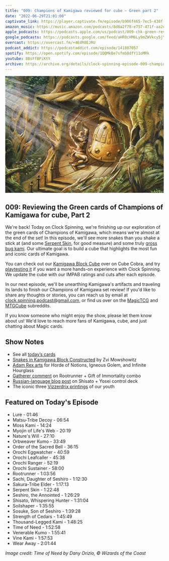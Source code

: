 ```yaml
---
title: "009: Champions of Kamigawa reviewed for cube — Green part 2"
date: "2022-06-29T21:01:00"
captivate_link: https://player.captivate.fm/episode/b906f465-7ec5-438f-a4bc-c21062831443
amazon_music: https://music.amazon.com/podcasts/8d6a2f78-e757-471f-aa2c-47afe84c72db/episodes/6a128cdb-66a9-4438-8978-1a07272b7c62/clock-spinning-009-chk-green-review-part-2-champions-of-kamigawa
apple_podcasts: https://podcasts.apple.com/us/podcast/009-chk-green-review-part-2-champions-of-kamigawa/id1611106302?i=1000568069316
google_podcasts: https://podcasts.google.com/feed/aHR0cHM6Ly9mZWVkcy5jYXB0aXZhdGUuZm0vY2xvY2stc3Bpbm5pbmcv/episode/YjkwNmY0NjUtN2VjNS00MzhmLWE0YmMtYzIxMDYyODMxNDQz?sa=X&ved=0CAUQkfYCahcKEwiAzbvVw9T4AhUAAAAAHQAAAAAQAQ
overcast: https://overcast.fm/+4EdR0EJRU
podcast_addict: https://podcastaddict.com/episode/141807057
spotify: https://open.spotify.com/episode/1QQMkBe7sfmb8dfY11oMRk
youtube: 8BsFfBPiKtY
archive: https://archive.org/details/clock-spinning-episode-009-champions-of-kamigawa-green-part-2
---
```


![Time of Need](./time-of-need.jpg)

## 009: Reviewing the Green cards of Champions of Kamigawa for cube, Part 2

We're back! Today on Clock Spinning, we're finishing up our exploration of the green cards of Champions of Kamigawa, which means we're almost at the end of the set! In this episode, we'll see more snakes than you shake a stick at (and some [Serpent Skin](https://scryfall.com/card/chk/240/serpent-skin), for good measure) and some truly [gross](https://scryfall.com/card/chk/246/thousand-legged-kami) [bug kami](https://scryfall.com/card/chk/248/venerable-kumo). Our ultimate goal is to build a cube that highlights the most fun and iconic cards of Kamigawa.

You can check out our [Kamigawa Block Cube](https://cubecobra.com/cube/overview/clock-spinning-chk) over on Cube Cobra, and try [playtesting it](https://cubecobra.com/cube/playtest/clock-spinning-chk) if you want a more hands-on experience with Clock Spinning. We update the cube with our IMPAB ratings and cuts after each episode.

In our next episode, we'll be unearthing Kamigawa's artifacts and traveling its lands to finish our Champions of Kamigawa set review! If you'd like to share any thoughts or stories, you can reach us by email at clock.spinning.podcast@gmail.com, or find us over on the [MagicTCG](https://www.reddit.com/r/magicTCG/) and [MTGCube](https://www.reddit.com/r/mtgcube/) subreddits.

If you know someone who might enjoy the show, please let them know about us! We'd love to reach more fans of Kamigawa, cube, and just chatting about Magic cards.

## Show Notes

- See all [today’s cards](https://scryfall.com/search?q=c%3Dg+e%3Dchk+cn>225)
- [Snakes in Kamigawa Block Constructed](https://articles.starcitygames.com/articles/snakes-in-kamigawa-block-constructed/) by Zvi Mowshowitz
- [Adam Rex arts](https://scryfall.com/search?q=a%3A%22adam%20rex%22%20(horde%20OR%20igneous%20OR%20hourglass)) for Horde of Notions, Igneous Golem, and Infinite Hourglass
- [Gatherer comment](https://gatherer.wizards.com/Pages/Card/Discussion.aspx?multiverseid=75367#ctl00_ctl00_ctl00_MainContent_SubContent_SubContent_popularPosts_postsRepeater_ctl06_post) on Rootrunner + Gift of Immortality combo
- [Russian-language blog post](https://e-magic.blogspot.com/) on Shisato + Yosei control deck
- The iconic three [Vizzerdrix printings](https://scryfall.com/search?q=vizzerdrix+%2B%2B+-e%3As99+-e%3As00) of our youth

## Featured on Today's Episode

* Lure - 01:46
* Matsu-Tribe Decoy - 06:54
* Moss Kami - 14:24
* Myojin of Life's Web - 20:19
* Nature's Will - 27:10
* Orbweaver Kumo - 33:49
* Order of the Sacred Bell - 36:15
* Orochi Eggwatcher - 40:59
* Orochi Leafcaller - 45:38
* Orochi Ranger - 52:19
* Orochi Sustainer - 58:00
* Rootrunner - 1:03:56
* Sachi, Daughter of Seshiro - 1:12:30
* Sakura-Tribe Elder - 1:17:13
* Serpent Skin - 1:22:48
* Seshiro, the Annointed - 1:26:29
* Shisato, Whispering Hunter - 1:31:04
* Soilshaper - 1:35:55
* Sosuke, Son of Seshiro - 1:39:28
* Strength of Cedars - 1:45:49
* Thousand-Legged Kami - 1:48:25
* Time of Need - 1:52:58
* Venerable Kumo - 1:55:41
* Vine Kami - 1:57:53
* Wear Away - 2:01:44

_Image credit: Time of Need by Dany Orizio, © Wizards of the Coast_